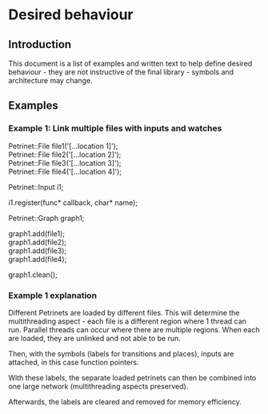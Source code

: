 # Desired behaviour
## Introduction
This document is a list of examples and written text to help define desired behaviour - they are not instructive of the final library - symbols and architecture may change.

## Examples
### Example 1: Link multiple files with inputs and watches 

Petrinet::File file1('[...location 1]');\
Petrinet::File file2('[...location 2]');\
Petrinet::File file3('[...location 3]');\
Petrinet::File file4('[...location 4]');

Petrinet::Input i1;

i1.register(func* callback, char* name);

Petrinet::Graph graph1;

graph1.add(file1);\
graph1.add(file2);\
graph1.add(file3);\
graph1.add(file4);

graph1.clean();

### Example 1 explanation

Different Petrinets are loaded by different files. This will determine the multithreading aspect - each file is a different region where 1 thread can run. Parallel threads can occur where there are multiple regions. When each are loaded, they are unlinked and not able to be run.

Then, with the symbols (labels for transitions and places), inputs are attached, in this case function pointers.

With these labels, the separate loaded petrinets can then be combined into one large network (multithreading aspects preserved).

Afterwards, the labels are cleared and removed for memory efficiency.
